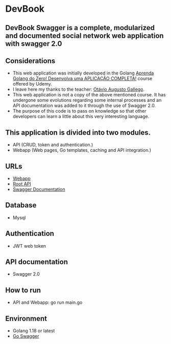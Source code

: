 # DevBook
## DevBook Swagger is a complete, modularized and documented social network web application with swagger 2.0

## Considerations
- This web application was initially developed in the Golang [Aprenda Golang do Zero! Desenvolva uma APLICAÇÃO COMPLETA!](https://www.udemy.com/course/aprenda-golang-do-zero-desenvolva-uma-aplicacao-completa/) course offered by Udemy.
- I leave here my thanks to the teacher: [Otávio Augusto Gallego](https://www.udemy.com/course/aprenda-golang-do-zero-desenvolva-uma-aplicacao-completa/#instructor-1).
- This web application is not a copy of the above mentioned course. It has undergone some evolutions regarding some internal processes and an API documentation was added to it through the use of Swagger 2.0.
- The purpose of this code is to pass on knowledge so that other developers can learn a little about this very interesting language.

## This application is divided into two modules.
- API (CRUD, token and authentication.) 
- Webapp (Web pages, Go templates, caching and API integration.)

## URLs
- [Webapp](http://localhost:3000)
- [Root API](http://localhost:5000)
- [Swagger Documentation](http://localhost:5000/swagger/index.html)

## Database
- Mysql

## Authentication
- JWT web token

## API documentation
- Swagger 2.0

## How to run
- API and Webapp: go run main.go

## Environment
- Golang 1.18 or latest
- [Go Swagger](https://github.com/swaggo/swag)
